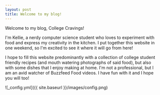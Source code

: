 ```yaml
---
layout: post
title: Welcome to my blog!
---
```


Welcome to my blog, College Cravings! 

I'm Kellie, a nerdy computer science student who loves to experiment with food and express my creativity in the kitchen. I put together this website in one weekend, so I'm excited to see it where it will go from here!

I hope to fill this website predominantly with a collection of college student friendly recipes (and mouth watering photographs of said food), but also with some dishes that I enjoy making at home. I'm not a professional, but I am an avid watcher of Buzzfeed Food videos. I have fun with it and I hope you will too!

![_config.yml]({{ site.baseurl }}/images/config.png)
